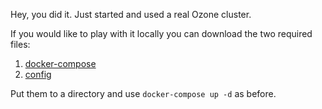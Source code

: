 Hey, you did it. Just started and used a real Ozone cluster.

If you would like to play with it locally you can download  the two required files:

 1. [docker-compose](https://raw.githubusercontent.com/elek/katacoda-scenarios/master/ozone101/assets/docker-compose.yaml)
 2. [config](https://raw.githubusercontent.com/elek/katacoda-scenarios/master/ozone101/assets/config)

Put them to a directory and use `docker-compose up -d` as before.
